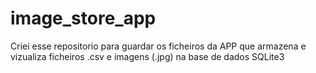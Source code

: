 # image_store_app
Criei esse repositorio para guardar os ficheiros da APP que armazena e vizualiza ficheiros .csv e imagens (.jpg) na base de dados SQLite3
